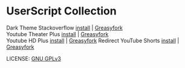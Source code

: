 # UserScript Collection

Dark Theme Stackoverflow [install](https://github.com/fznhq/userscript-collection/raw/main/Dark_Theme_Stackoverflow.user.js) | [Greasyfork](https://greasyfork.org/en/scripts/480700-dark-theme-stackoverflow)  
Youtube Theater Plus [install](https://github.com/fznhq/userscript-collection/raw/main/Youtube_Fullpage_Theater.user.js) | [Greasyfork](https://greasyfork.org/en/scripts/480701-youtube-fullpage-theater)  
Youtube HD Plus [install](https://github.com/fznhq/userscript-collection/raw/main/Youtube_Quality_HD.user.js) | [Greasyfork](https://greasyfork.org/en/scripts/508784-youtube-quality-hd)
Redirect YouTube Shorts [install](https://github.com/fznhq/userscript-collection/raw/main/Redirect_Youtube_Shorts.user.js) | [Greasyfork](https://greasyfork.org/en/scripts/538083-redirect-youtube-shorts)

LICENSE: [GNU GPLv3](https://github.com/fznhq/userscript-collection/blob/main/LICENSE)
